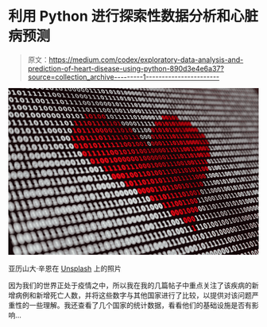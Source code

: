 # 利用 Python 进行探索性数据分析和心脏病预测

> 原文：<https://medium.com/codex/exploratory-data-analysis-and-prediction-of-heart-disease-using-python-890d3e4e6a37?source=collection_archive---------1----------------------->

![](img/76c3ff202f52f3aaa8310c6e94b3642e.png)

亚历山大·辛恩在 [Unsplash](https://unsplash.com?utm_source=medium&utm_medium=referral) 上的照片

因为我们的世界正处于疫情之中，所以我在我的几篇帖子中重点关注了该疾病的新增病例和新增死亡人数，并将这些数字与其他国家进行了比较，以提供对该问题严重性的一些理解。我还查看了几个国家的统计数据，看看他们的基础设施是否有影响…